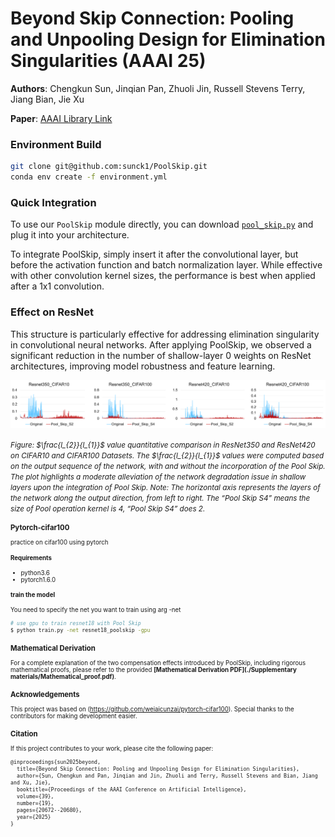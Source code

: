 # Beyond Skip Connection: Pooling and Unpooling Design for Elimination Singularities (AAAI 25)

**Authors**: Chengkun Sun, Jinqian Pan, Zhuoli Jin, Russell Stevens Terry, Jiang Bian, Jie Xu

**Paper**: [AAAI Library Link](https://ojs.aaai.org/index.php/AAAI/article/view/34278)

### Environment Build
```bash
git clone git@github.com:sunck1/PoolSkip.git
conda env create -f environment.yml
```

### Quick Integration

To use our `PoolSkip` module directly, you can download [`pool_skip.py`](./pool_skip.py) and plug it into your architecture.  

To integrate PoolSkip, simply insert it after the convolutional layer, but before the activation function and batch normalization layer.
While effective with other convolution kernel sizes, the performance is best when applied after a 1x1 convolution.


### Effect on ResNet

This structure is particularly effective for addressing elimination singularity in convolutional neural networks. After applying PoolSkip, we observed a significant reduction in the number of shallow-layer 0 weights on ResNet architectures, improving model robustness and feature learning.

<div align="center"> <img src="./Supplementary materials/l2_l1.png" alt="ResNet Effect" width="1200"/> </div> <p align="left"> <small><i>Figure: $\frac{l_{2}}{l_{1}}$ value quantitative comparison in ResNet350 and ResNet420 on CIFAR10 and CIFAR100 Datasets. The $\frac{l_{2}}{l_{1}}$ values were computed based on the output sequence of the network, with and without the incorporation of the Pool Skip. The plot highlights a moderate alleviation of the network degradation issue in shallow layers upon the integration of Pool Skip. Note: The horizontal axis represents the layers of the network along the output direction, from left to right. The “Pool Skip S4” means
the size of Pool operation kernel is 4, “Pool Skip S4” does 2.</i><small> </p>

### Pytorch-cifar100

practice on cifar100 using pytorch

#### Requirements

- python3.6
- pytorch1.6.0

#### train the model
You need to specify the net you want to train using arg -net

```bash
# use gpu to train resnet18 with Pool Skip
$ python train.py -net resnet18_poolskip -gpu
```

### Mathematical Derivation  
For a complete explanation of the two compensation effects introduced by PoolSkip, including rigorous mathematical proofs, please refer to the provided **[Mathematical Derivation PDF](./Supplementary materials/Mathematical_proof.pdf)**.

### Acknowledgements
This project was based on (https://github.com/weiaicunzai/pytorch-cifar100).
Special thanks to the contributors for making development easier.  

### Citation
If this project contributes to your work, please cite the following paper:

```
@inproceedings{sun2025beyond,
  title={Beyond Skip Connection: Pooling and Unpooling Design for Elimination Singularities},
  author={Sun, Chengkun and Pan, Jinqian and Jin, Zhuoli and Terry, Russell Stevens and Bian, Jiang and Xu, Jie},
  booktitle={Proceedings of the AAAI Conference on Artificial Intelligence},
  volume={39},
  number={19},
  pages={20672--20680},
  year={2025}
}
```
